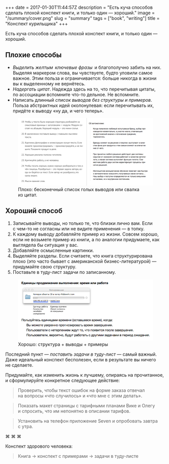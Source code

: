 +++
date = 2017-01-30T11:44:57Z
description = "Есть куча способов сделать плохой конспект книги, и только один — хороший."
image = "/summary/cover.png"
slug = "summary"
tags = ["book", "writing"]
title = "Конспект курильщика"
+++

Есть куча способов сделать плохой конспект книги, и только один — хороший.

## Плохие способы

- *Выделить желтым <span class="highlight">&thinsp;ключевые фразы&thinsp;</span>* и благополучно забить на них. Выделяя маркером слова, вы чувствуете, будто уловили самое важное. Этим польза и ограничивается: больше никогда в жизни вы к выделенному не вернётесь.
- *Надергать цитат*. Надежда здесь на то, что перечитывая цитаты, по ассоциации вспомните что-то дельное. Не вспомните.
- Написать длинный *список выводов без структуры и примеров*. Польза абстрактных идей околонулевая: если перечитывать их, придёте к выводу «ну да, и чего теперь».

<figure>
  <img class="img-bordered" alt="Конспект курильщика" src="summary-bad.png">
  <figcaption>Плохо: бесконечный список голых выводов или свалка из цитат.</figcaption>
</figure>

## Хороший способ

1. Записывайте выводы, но только те, что близки лично вам. Если с чем-то не согласны или не видите применения — в топку.
2. К каждому выводу добавляйте пример из жизни. Совсем хорошо, если не возьмете пример из книги, а по аналогии придумаете, как выглядела бы ситуация у вас.
3. Добавляйте осмысленные картинки.
4. Выделяйте разделы. Если считаете, что книга структурирована плохо (это часто бывает с американской бизнес-литературой) — придумайте свою структуру.
5. Поставьте в туду-лист задачи по записанному.

<figure>
  <img class="img-bordered" alt="Конспект здорового человека" src="summary-good.png">
  <figcaption>Хорошо: структура + выводы + примеры</figcaption>
</figure>

Последний пункт — *поставить задачи в туду-лист* — самый важный. Даже идеальный конспект бесполезен, если в результате вы ничего не сделаете.

Придумайте, как изменить жизнь к лучшему, опираясь на прочитанное, и сформулируйте конкретное следующее действие:

> Проверить, чтобы текст ошибок на форме заказа отвечал на вопросы «что случилось» и «что мне с этим делать».

> Показать макет страницы с тарифными планами Вике и Олегу и спросить, что им непонятно в описании тарифов.

> Установить на телефон приложение Seven и опробовать завтра с утра.

<p class="align-center">⌘&nbsp;⌘&nbsp;⌘</p>

Конспект здорового человека:

<blockquote class="big">Книга → конспект с примерами → задачи в туду-листе</blockquote>
